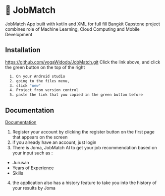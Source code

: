 
# 🚀 JobMatch
JobMatch App built with kotlin and XML for full fill Bangkit Capstone project combines role of Machine Learning, Cloud Computing and Mobile Development


## Installation
https://github.com/yogaWidodo/JobMatch.git
Click the link above, and click the green button on the top of the right
```bash
  1. On your Android studio
  2. going to the files menu, 
  3. click "new"
  4. Project from version control
  5. paste the link that you copied in the green button before
```
    
## Documentation

[Documentation](https://youtu.be/j0qZOyKyzz0)

1. Register  your account by clicking the register button on the first page that appears on the screen
2. if you already have an account, just login
3. There is Joma, JobMatch AI to get your job recommendation based on your input such as :
- Jurusan
- Years of Experience
- Skills

4. the application also has a history feature to take you into the history of your results by Joma
